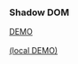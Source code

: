 ### Shadow DOM

<a href="/web-components/examples/shadow-dom/" target="_blank" >DEMO</a>
<br/><br/>
<a href="http://localhost:3000/shadow-dom/" target="_blank">(local DEMO)</a>
